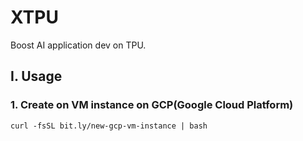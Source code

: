 # XTPU

Boost AI application dev on TPU.


## I. Usage

### 1. Create on VM instance on GCP(Google Cloud Platform)

`curl -fsSL bit.ly/new-gcp-vm-instance | bash`